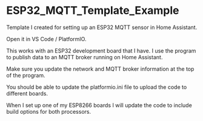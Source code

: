 # ESP32_MQTT_Template_Example
Template I created for setting up an ESP32 MQTT sensor in Home Assistant. 

Open it in VS Code / PlatformIO.  

This works with an ESP32 development board that I have.  I use the program to publish data to an MQTT broker running on Home Assistant.   

Make sure you update the network and MQTT broker information at the top of the program. 

You should be able to update the platformio.ini file to upload the code to different boards.  

When I set up one of my ESP8266 boards I will update the code to include build options for both processors. 